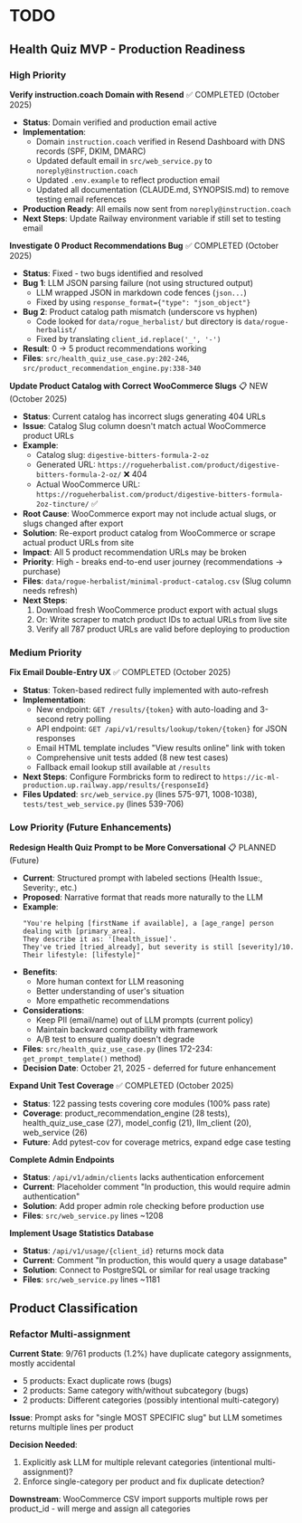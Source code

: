 # TODO

## Health Quiz MVP - Production Readiness

### High Priority

**Verify instruction.coach Domain with Resend** ✅ COMPLETED (October 2025)
- **Status**: Domain verified and production email active
- **Implementation**:
  - Domain `instruction.coach` verified in Resend Dashboard with DNS records (SPF, DKIM, DMARC)
  - Updated default email in `src/web_service.py` to `noreply@instruction.coach`
  - Updated `.env.example` to reflect production email
  - Updated all documentation (CLAUDE.md, SYNOPSIS.md) to remove testing email references
- **Production Ready**: All emails now sent from `noreply@instruction.coach`
- **Next Steps**: Update Railway environment variable if still set to testing email

**Investigate 0 Product Recommendations Bug** ✅ COMPLETED (October 2025)
- **Status**: Fixed - two bugs identified and resolved
- **Bug 1**: LLM JSON parsing failure (not using structured output)
  - LLM wrapped JSON in markdown code fences (```json...```)
  - Fixed by using `response_format={"type": "json_object"}`
- **Bug 2**: Product catalog path mismatch (underscore vs hyphen)
  - Code looked for `data/rogue_herbalist/` but directory is `data/rogue-herbalist/`
  - Fixed by translating `client_id.replace('_', '-')`
- **Result**: 0 → 5 product recommendations working
- **Files**: `src/health_quiz_use_case.py:202-246`, `src/product_recommendation_engine.py:338-340`

**Update Product Catalog with Correct WooCommerce Slugs** 📋 NEW (October 2025)
- **Status**: Current catalog has incorrect slugs generating 404 URLs
- **Issue**: Catalog Slug column doesn't match actual WooCommerce product URLs
- **Example**:
  - Catalog slug: `digestive-bitters-formula-2-oz`
  - Generated URL: `https://rogueherbalist.com/product/digestive-bitters-formula-2-oz/` ❌ 404
  - Actual WooCommerce URL: `https://rogueherbalist.com/product/digestive-bitters-formula-2oz-tincture/` ✅
- **Root Cause**: WooCommerce export may not include actual slugs, or slugs changed after export
- **Solution**: Re-export product catalog from WooCommerce or scrape actual product URLs from site
- **Impact**: All 5 product recommendation URLs may be broken
- **Priority**: High - breaks end-to-end user journey (recommendations → purchase)
- **Files**: `data/rogue-herbalist/minimal-product-catalog.csv` (Slug column needs refresh)
- **Next Steps**:
  1. Download fresh WooCommerce product export with actual slugs
  2. Or: Write scraper to match product IDs to actual URLs from live site
  3. Verify all 787 product URLs are valid before deploying to production

### Medium Priority

**Fix Email Double-Entry UX** ✅ COMPLETED (October 2025)
- **Status**: Token-based redirect fully implemented with auto-refresh
- **Implementation**:
  - New endpoint: `GET /results/{token}` with auto-loading and 3-second retry polling
  - API endpoint: `GET /api/v1/results/lookup/token/{token}` for JSON responses
  - Email HTML template includes "View results online" link with token
  - Comprehensive unit tests added (8 new test cases)
  - Fallback email lookup still available at `/results`
- **Next Steps**: Configure Formbricks form to redirect to `https://ic-ml-production.up.railway.app/results/{responseId}`
- **Files Updated**: `src/web_service.py` (lines 575-971, 1008-1038), `tests/test_web_service.py` (lines 539-706)

### Low Priority (Future Enhancements)

**Redesign Health Quiz Prompt to be More Conversational** 📋 PLANNED (Future)
- **Current**: Structured prompt with labeled sections (Health Issue:, Severity:, etc.)
- **Proposed**: Narrative format that reads more naturally to the LLM
- **Example**:
  ```
  "You're helping [firstName if available], a [age_range] person dealing with [primary_area].
  They describe it as: '[health_issue]'.
  They've tried [tried_already], but severity is still [severity]/10.
  Their lifestyle: [lifestyle]"
  ```
- **Benefits**:
  - More human context for LLM reasoning
  - Better understanding of user's situation
  - More empathetic recommendations
- **Considerations**:
  - Keep PII (email/name) out of LLM prompts (current policy)
  - Maintain backward compatibility with framework
  - A/B test to ensure quality doesn't degrade
- **Files**: `src/health_quiz_use_case.py` (lines 172-234: `get_prompt_template()` method)
- **Decision Date**: October 21, 2025 - deferred for future enhancement

**Expand Unit Test Coverage** ✅ COMPLETED (October 2025)
- **Status**: 122 passing tests covering core modules (100% pass rate)
- **Coverage**: product_recommendation_engine (28 tests), health_quiz_use_case (27), model_config (21), llm_client (20), web_service (26)
- **Future**: Add pytest-cov for coverage metrics, expand edge case testing

**Complete Admin Endpoints**
- **Status**: `/api/v1/admin/clients` lacks authentication enforcement
- **Current**: Placeholder comment "In production, this would require admin authentication"
- **Solution**: Add proper admin role checking before production use
- **Files**: `src/web_service.py` lines ~1208

**Implement Usage Statistics Database**
- **Status**: `/api/v1/usage/{client_id}` returns mock data
- **Current**: Comment "In production, this would query a usage database"
- **Solution**: Connect to PostgreSQL or similar for real usage tracking
- **Files**: `src/web_service.py` lines ~1181

## Product Classification

### Refactor Multi-assignment

**Current State**: 9/761 products (1.2%) have duplicate category assignments, mostly accidental
- 5 products: Exact duplicate rows (bugs)
- 2 products: Same category with/without subcategory (bugs)
- 2 products: Different categories (possibly intentional multi-category)

**Issue**: Prompt asks for "single MOST SPECIFIC slug" but LLM sometimes returns multiple lines per product

**Decision Needed**:
1. Explicitly ask LLM for multiple relevant categories (intentional multi-assignment)?
2. Enforce single-category per product and fix duplicate detection?

**Downstream**: WooCommerce CSV import supports multiple rows per product_id - will merge and assign all categories
